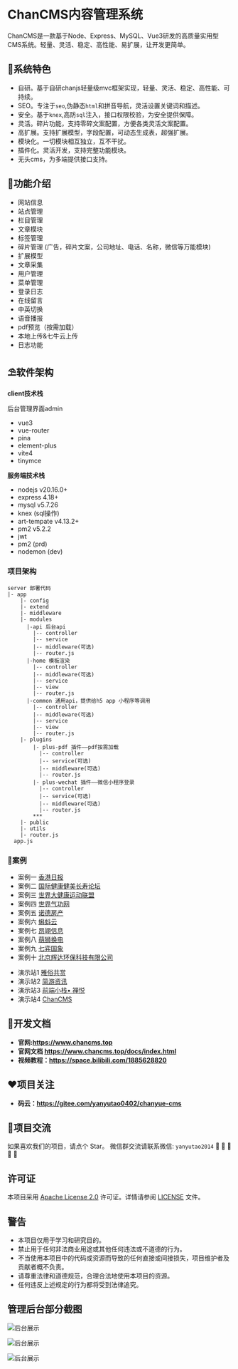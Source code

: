 # ChanCMS内容管理系统

ChanCMS是一款基于Node、Express、MySQL、Vue3研发的高质量实用型CMS系统。轻量、灵活、稳定、高性能、易扩展，让开发更简单。

## 🌈系统特色

* 自研。基于自研chanjs轻量级mvc框架实现，轻量、灵活、稳定、高性能、可持续。
* SEO。专注于`seo`,伪静态`html`和拼音导航，灵活设置关键词和描述。
* 安全。基于`knex`,高防`sql`注入，接口权限校验，为安全提供保障。
* 灵活。碎片功能，支持零碎文案配置，方便各类灵活文案配置。
* 高扩展。支持扩展模型，字段配置，可动态生成表，超强扩展。
* 模块化。一切模块相互独立，互不干扰。
* 插件化。灵活开发，支持完整功能模块。
* 无头cms，为多端提供接口支持。

## 🚧功能介绍

* 网站信息
* 站点管理
* 栏目管理
* 文章模块
* 标签管理
* 碎片管理 (广告，碎片文案，公司地址、电话、名称，微信等万能模块)
* 扩展模型
* 文章采集
* 用户管理
* 菜单管理
* 登录日志
* 在线留言
* 中英切换
* 语音播报
* pdf预览（按需加载）
* 本地上传&七牛云上传
* 日志功能

## ⛱️软件架构

**client技术栈**

后台管理界面admin

* vue3
* vue-router
* pina
* element-plus
* vite4
* tinymce
  
**服务端技术栈**

* nodejs v20.16.0+
* express 4.18+
* mysql v5.7.26
* knex (sql操作)
* art-tempate v4.13.2+
* pm2   v5.2.2
* jwt  
* pm2 (prd)
* nodemon (dev)
  
### 项目架构

```
server 部署代码
|- app
    |- config
    |- extend 
    |- middleware 
    |- modules
      |-api 后台api
        |-- controller
        |-- service
        |-- middleware(可选)
        |-- router.js
      |-home 模板渲染
        |-- controller
        |-- middleware(可选)
        |-- service
        |-- view
        |-- router.js
      |-common 通用api，提供给h5 app 小程序等调用
        |-- controller
        |-- middleware(可选)
        |-- service
        |-- view
        |-- router.js
    |- plugins 
        |- plus-pdf 插件——pdf按需加载
          |-- controller
          |-- service(可选)
          |-- middleware(可选)
          |-- router.js
        |- plus-wechat 插件——微信小程序登录
          |-- controller
          |-- service(可选)
          |-- middleware(可选)
          |-- router.js
        ***  
    |- public
    |- utils
    |- router.js
  app.js
  ```

### 🍅️案例

* 案例一   [香港日报](http://www.hongkongdaily.net/)
* 案例二   [国际健康健美长寿论坛](http://www.internationjms.cn/)
* 案例三   [世界大健康运动联盟](http://www.worldhealthgames.com/)
* 案例四   [世界气功网](http://www.shijieqigong.com/)
* 案例五   [诺德房产](https://www.nuodefangchan.com/)
* 案例六   [蝌蚪云](https://kd-yun.top/)
* 案例七   [昂翊信息](http://www.angyi-iot.com/)
* 案例八   [萌狮换电](http://www.51mshd.com/)
* 案例九   [七弈国象](https://doc.7yi.link/)
* 案例十   [北京辉达环保科技有限公司](http://www.huidaep.com/)
<!-- * 案例十   [超前端](https://zoye.top/) -->
* 演示站1  [雅俗共赏](http://www.cqsmservices.cn/)
* 演示站2 [简游资讯](http://118.89.190.101:81/)
* 演示站3  [前端小栈• 禅悦](http://122.112.172.87:81/)
* 演示站4  [ChanCMS](http://140.246.2.93:81/)

## 👵开发文档

* **官网:<https://www.chancms.top>**
* **官网文档 <https://www.chancms.top/docs/index.html>**
* **视频教程：<https://space.bilibili.com/1885628820>**

## ❤️项目关注

* **码云：<https://gitee.com/yanyutao0402/chanyue-cms>**

## 👴项目交流

 如果喜欢我们的项目，请点个 Star。
 微信群交流请联系微信: `yanyutao2014` 🧒 👧 👱  🧔 👴

## 许可证

本项目采用 [Apache License 2.0](LICENSE) 许可证。详情请参阅 [LICENSE](LICENSE) 文件。

## 警告

* 本项目仅用于学习和研究目的。
* 禁止用于任何非法商业用途或其他任何违法或不道德的行为。
* 不当使用本项目中的代码或资源而导致的任何直接或间接损失，项目维护者及贡献者概不负责。
* 请尊重法律和道德规范，合理合法地使用本项目的资源。
* 任何违反上述规定的行为都将受到法律追究。

## 管理后台部分截图

![后台展示](https://gitee.com/yanyutao0402/chanyue-cms/raw/master/server/app/public/template/default/img/info.png)

![后台展示](https://gitee.com/yanyutao0402/chanyue-cms/raw/master/server/app/public/template/default/img/category.png)

![后台展示](https://gitee.com/yanyutao0402/chanyue-cms/raw/master/server/app/public/template/default/img/article.png)
